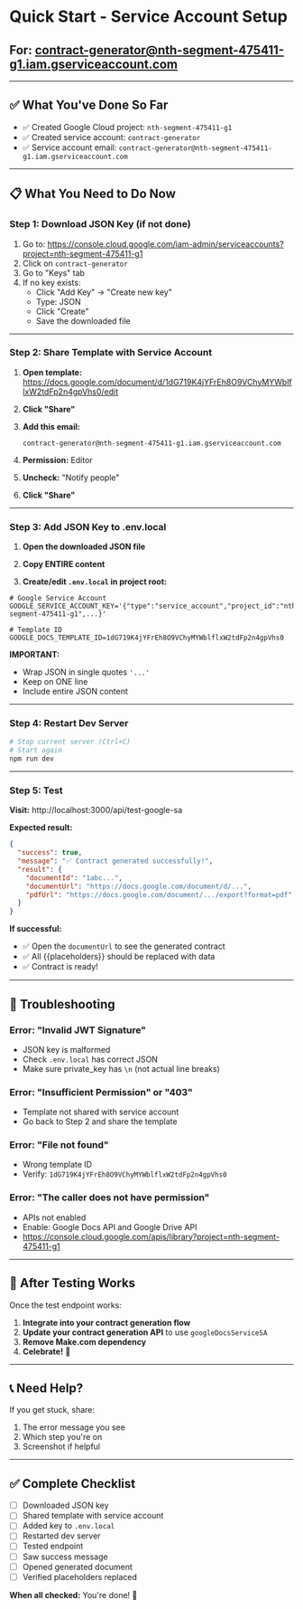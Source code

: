 # Quick Start - Service Account Setup
## For: contract-generator@nth-segment-475411-g1.iam.gserviceaccount.com

---

## ✅ **What You've Done So Far**

- ✅ Created Google Cloud project: `nth-segment-475411-g1`
- ✅ Created service account: `contract-generator`
- ✅ Service account email: `contract-generator@nth-segment-475411-g1.iam.gserviceaccount.com`

---

## 📋 **What You Need to Do Now**

### **Step 1: Download JSON Key (if not done)**

1. Go to: https://console.cloud.google.com/iam-admin/serviceaccounts?project=nth-segment-475411-g1
2. Click on `contract-generator`
3. Go to "Keys" tab
4. If no key exists:
   - Click "Add Key" → "Create new key"
   - Type: JSON
   - Click "Create"
   - Save the downloaded file

---

### **Step 2: Share Template with Service Account**

1. **Open template:**
   https://docs.google.com/document/d/1dG719K4jYFrEh8O9VChyMYWblflxW2tdFp2n4gpVhs0/edit

2. **Click "Share"**

3. **Add this email:**
   ```
   contract-generator@nth-segment-475411-g1.iam.gserviceaccount.com
   ```

4. **Permission:** Editor

5. **Uncheck:** "Notify people"

6. **Click "Share"**

---

### **Step 3: Add JSON Key to .env.local**

1. **Open the downloaded JSON file**

2. **Copy ENTIRE content**

3. **Create/edit `.env.local` in project root:**

```env
# Google Service Account
GOOGLE_SERVICE_ACCOUNT_KEY='{"type":"service_account","project_id":"nth-segment-475411-g1",...}'

# Template ID
GOOGLE_DOCS_TEMPLATE_ID=1dG719K4jYFrEh8O9VChyMYWblflxW2tdFp2n4gpVhs0
```

**IMPORTANT:** 
- Wrap JSON in single quotes `'...'`
- Keep on ONE line
- Include entire JSON content

---

### **Step 4: Restart Dev Server**

```bash
# Stop current server (Ctrl+C)
# Start again
npm run dev
```

---

### **Step 5: Test**

**Visit:** http://localhost:3000/api/test-google-sa

**Expected result:**
```json
{
  "success": true,
  "message": "✅ Contract generated successfully!",
  "result": {
    "documentId": "1abc...",
    "documentUrl": "https://docs.google.com/document/d/...",
    "pdfUrl": "https://docs.google.com/document/.../export?format=pdf"
  }
}
```

**If successful:**
- ✅ Open the `documentUrl` to see the generated contract
- ✅ All {{placeholders}} should be replaced with data
- ✅ Contract is ready!

---

## 🚨 **Troubleshooting**

### **Error: "Invalid JWT Signature"**
- JSON key is malformed
- Check `.env.local` has correct JSON
- Make sure private_key has `\n` (not actual line breaks)

### **Error: "Insufficient Permission" or "403"**
- Template not shared with service account
- Go back to Step 2 and share the template

### **Error: "File not found"**
- Wrong template ID
- Verify: `1dG719K4jYFrEh8O9VChyMYWblflxW2tdFp2n4gpVhs0`

### **Error: "The caller does not have permission"**
- APIs not enabled
- Enable: Google Docs API and Google Drive API
- https://console.cloud.google.com/apis/library?project=nth-segment-475411-g1

---

## 🎯 **After Testing Works**

Once the test endpoint works:

1. **Integrate into your contract generation flow**
2. **Update your contract generation API** to use `googleDocsServiceSA`
3. **Remove Make.com dependency**
4. **Celebrate!** 🎉

---

## 📞 **Need Help?**

If you get stuck, share:
1. The error message you see
2. Which step you're on
3. Screenshot if helpful

---

## ✅ **Complete Checklist**

- ☐ Downloaded JSON key
- ☐ Shared template with service account
- ☐ Added key to `.env.local`
- ☐ Restarted dev server
- ☐ Tested endpoint
- ☐ Saw success message
- ☐ Opened generated document
- ☐ Verified placeholders replaced

**When all checked:** You're done! 🚀

